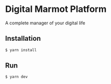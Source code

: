 # Digital Marmot Platform
A complete manager of your digital life

## Installation
```bash
$ yarn install
```

## Run
```bash
$ yarn dev
```
